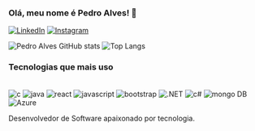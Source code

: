 ### Olá, meu nome é Pedro Alves! 👋
[![LinkedIn](https://img.shields.io/badge/LinkedIn-0077B5?style=for-the-badge&logo=linkedin&logoColor=white)](https://www.linkedin.com/in/pedro-alves-dev/)
[![Instagram](https://img.shields.io/badge/Instagram-E4405F?style=for-the-badge&logo=instagram&logoColor=white)](https://www.instagram.com/dev.pedroalves/)

![Pedro Alves GitHub stats](https://github-readme-stats.vercel.app/api?username=pedroalvespro&show_icons=true&theme=dark)
![Top Langs](https://github-readme-stats.vercel.app/api/top-langs/?username=pedroalvespro&hide_progress=true)


### Tecnologias que mais uso 
<div style="display: inline_block"><br>
  <img align="center" alt="c" src="https://img.shields.io/badge/C-00599C?style=for-the-badge&logo=c&logoColor=white" />
  <img align="center" alt="java" src="https://img.shields.io/badge/Java-ED8B00?style=for-the-badge&logo=openjdk&logoColor=white" />
  <img align="center" alt="react" src="https://img.shields.io/badge/React-20232A?style=for-the-badge&logo=react&logoColor=61DAFB" />
  <img align="center" alt="javascript" src="https://img.shields.io/badge/JavaScript-F7DF1E?style=for-the-badge&logo=javascript&logoColor=black" />
  <img align="center" alt="bootstrap" src="https://img.shields.io/badge/Bootstrap-563D7C?style=for-the-badge&logo=bootstrap&logoColor=white" />
  <img align="center" alt=".NET" src="https://img.shields.io/badge/.NET-5C2D91?style=for-the-badge&logo=.net&logoColor=white" />
  <img align="center" alt="c#" src="https://img.shields.io/badge/C%23-239120?style=for-the-badge&logo=c-sharp&logoColor=white" />
  <img align="center" alt="mongo DB" src="https://img.shields.io/badge/MongoDB-4EA94B?style=for-the-badge&logo=mongodb&logoColor=white"/>
  <img align="center" alt="Azure" src="https://img.shields.io/badge/Microsoft_Azure-0089D6?style=for-the-badge&logo=microsoft-azure&logoColor=white"/>

</div>

Desenvolvedor de Software apaixonado por tecnologia.

